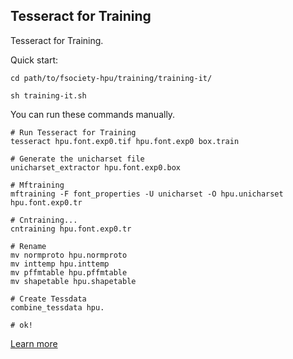 ## Tesseract for Training

Tesseract for Training.

Quick start:

```
cd path/to/fsociety-hpu/training/training-it/

sh training-it.sh
```

You can run these commands manually.

```
# Run Tesseract for Training
tesseract hpu.font.exp0.tif hpu.font.exp0 box.train

# Generate the unicharset file
unicharset_extractor hpu.font.exp0.box

# Mftraining
mftraining -F font_properties -U unicharset -O hpu.unicharset hpu.font.exp0.tr

# Cntraining...
cntraining hpu.font.exp0.tr

# Rename
mv normproto hpu.normproto
mv inttemp hpu.inttemp
mv pffmtable hpu.pffmtable
mv shapetable hpu.shapetable

# Create Tessdata
combine_tessdata hpu.

# ok!
```

[Learn more](https://github.com/tesseract-ocr/tesseract/wiki/Training-Tesseract#run-tesseract-for-training)